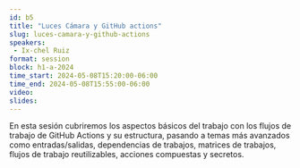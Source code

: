 ```yaml
---
id: b5
title: "Luces Cámara y GitHub actions"
slug: luces-camara-y-github-actions
speakers:
 - Ix-chel Ruiz
format: session
block: h1-a-2024
time_start: 2024-05-08T15:20:00-06:00
time_end: 2024-05-08T15:55:00-06:00
video:
slides:
---
```


En esta sesión cubriremos los aspectos básicos del trabajo con los flujos de trabajo de GitHub Actions y su estructura, pasando a temas más avanzados como entradas/salidas, dependencias de trabajos, matrices de trabajos, flujos de trabajo reutilizables, acciones compuestas y secretos.
